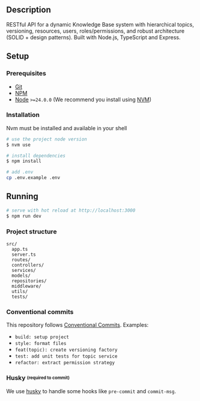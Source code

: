 ## Description

RESTful API for a dynamic Knowledge Base system with hierarchical topics, versioning, resources, users, roles/permissions, and robust architecture (SOLID + design patterns). Built with Node.js, TypeScript and Express.

## Setup

### Prerequisites

- [Git](https://git-scm.com/)
- [NPM](https://www.npmjs.com/)
- [Node](https://nodejs.org/en/) `>=24.0.0` (We recommend you install using [NVM](https://github.com/nvm-sh/nvm))

### Installation

Nvm must be installed and available in your shell

```bash
# use the project node version
$ nvm use

# install dependencies
$ npm install

# add .env
cp .env.example .env
```

## Running

```bash
# serve with hot reload at http://localhost:3000
$ npm run dev
```

### Project structure

```
src/
  app.ts
  server.ts
  routes/
  controllers/
  services/
  models/
  repositories/
  middleware/
  utils/
  tests/
```

### Conventional commits

This repository follows [Conventional Commits](https://www.conventionalcommits.org/en/v1.0.0/). Examples:

- `build: setup project`
- `style: format files`
- `feat(topic): create versioning factory`
- `test: add unit tests for topic service`
- `refactor: extract permission strategy`

### Husky <sub><sup>(required to commit)</sup></sub>

We use [husky](https://www.npmjs.com/package/husky) to handle some hooks like `pre-commit` and `commit-msg`.
